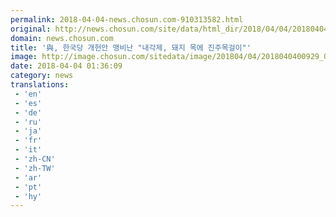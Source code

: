 ```yaml
---
permalink: 2018-04-04-news.chosun.com-910313582.html
original: http://news.chosun.com/site/data/html_dir/2018/04/04/2018040400978.html
domain: news.chosun.com
title: '與, 한국당 개헌안 맹비난 "내각제, 돼지 목에 진주목걸이"'
image: http://image.chosun.com/sitedata/image/201804/04/2018040400929_0.jpg
date: 2018-04-04 01:36:09
category: news
translations: 
 - 'en'
 - 'es'
 - 'de'
 - 'ru'
 - 'ja'
 - 'fr'
 - 'it'
 - 'zh-CN'
 - 'zh-TW'
 - 'ar'
 - 'pt'
 - 'hy'
---
```


